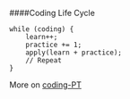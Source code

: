 ####Coding Life Cycle

```
while (coding) {
    learn++;
    practice += 1;
    apply(learn + practice);
    // Repeat
}
```


More on [coding-PT](../../portugues/programacao/ciclo-de-programacao.md)